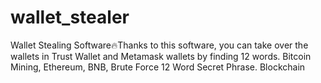 # wallet_stealer
Wallet Stealing Software🔥Thanks to this software, you can take over the wallets in Trust Wallet and Metamask wallets by finding 12 words. Bitcoin Mining, Ethereum, BNB, Brute Force 12 Word Secret Phrase. Blockchain
